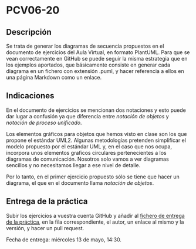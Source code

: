 # PCV06-20

## Descripción

Se trata de generar los diagramas de secuencia propuestos en el documento de ejercicios del Aula Virtual, en formato PlantUML. Para que se vean correctamente en GitHub se puede seguir la misma estrategia que en los ejemplos aportados, que básicamente consiste en generar cada diagrama en un fichero con extensión .puml, y hacer referencia a ellos en una página Markdown como un enlace.

## Indicaciones
En el documento de ejercicios se mencionan dos notaciones y esto puede dar lugar a confusión ya que diferencia entre *notación de objetos* y *notación de proceso unificado*.

Los elementos gráficos para objetos que hemos visto en clase son los que propone el estándar UML2. Algunas metodologías pretenden simplificar el modelo propuesto por el estándar UML y, en el caso que nos ocupa, incorpora unos elementos graficos circulares pertenecientes a los diagramas de comunicación. Nosotros solo vamos a ver diagramas sencillos y no necesitamos llegar a ese nivel de detalle.

Por lo tanto, en el primer ejercicio propuesto sólo se tiene que hacer un diagrama, el que en el documento llama *notación de objetos*.

## Entrega de la práctica

Subir los ejercicios a vuestra cuenta GitHub y añadir al [fichero de entrega de la práctica](entregas.md), en la fila correspondiente, el autor, un enlace al mismo y la versión, y hacer un pull request.

Fecha de entrega: miércoles 13 de mayo, 14:30.
